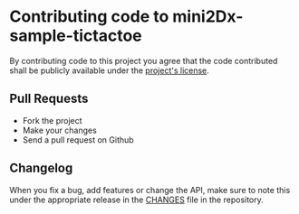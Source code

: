 # Contributing code to mini2Dx-sample-tictactoe

By contributing code to this project you agree that the code contributed shall be publicly available under the [project's license](https://github.com/mini2Dx/mini2Dx-sample-tictactoe/blob/master/LICENSE).

## Pull Requests

* Fork the project
* Make your changes
* Send a pull request on Github

## Changelog

When you fix a bug, add features or change the API, make sure to note this under the appropriate release in the [CHANGES](https://github.com/mini2Dx/mini2Dx-sample-tictactoe/blob/master/CHANGES) file in the repository.
